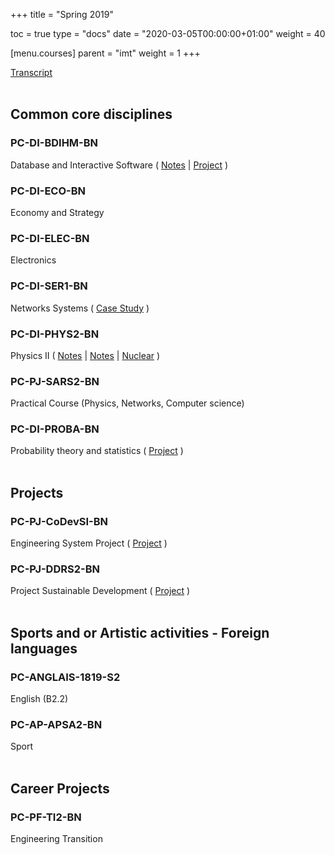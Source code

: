 +++
title = "Spring 2019"

toc = true
type = "docs"
date = "2020-03-05T00:00:00+01:00"
weight = 40

[menu.courses]
    parent = "imt"
    weight = 1
+++

[Transcript](/files/transcript-fall2018.pdf)
<br><br>


## Common core disciplines
### PC-DI-BDIHM-BN
Database and Interactive Software ( [Notes](/files/notes/bd-ihm-notes.pdf) | [Project](/files/reports/ihm.pdf) )
### PC-DI-ECO-BN
Economy and Strategy
### PC-DI-ELEC-BN
Electronics
### PC-DI-SER1-BN
Networks Systems ( [Case Study](/files/reports/ser.pdf) )
### PC-DI-PHYS2-BN
Physics II ( [Notes](/files/notes/phy-2-1.pdf) | [Notes](/files/notes/phy-2-2.pdf) | [Nuclear](/files/reports/phy-2.pdf) )
### PC-PJ-SARS2-BN
Practical Course (Physics, Networks, Computer science)
### PC-DI-PROBA-BN
Probability theory and statistics ( [Project](/files/reports/stat.pdf) )
<br><br>


## Projects
### PC-PJ-CoDevSI-BN
Engineering System Project ( [Project](/files/reports/codev.pdf) )
### PC-PJ-DDRS2-BN
Project Sustainable Development ( [Project](/files/reports/ddrs.pdf) )
<br><br>


## Sports and or Artistic activities - Foreign languages
### PC-ANGLAIS-1819-S2
English (B2.2)
### PC-AP-APSA2-BN
Sport
<br><br>


## Career Projects
### PC-PF-TI2-BN
Engineering Transition